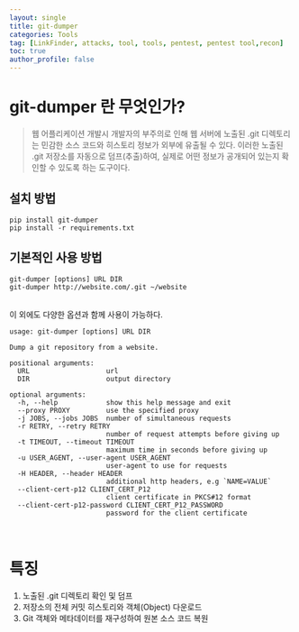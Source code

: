 ```yaml
---
layout: single
title: git-dumper
categories: Tools
tag: [LinkFinder, attacks, tool, tools, pentest, pentest tool,recon]
toc: true
author_profile: false
---
```


# git-dumper 란 무엇인가? 

> 웹 어플리케이션 개발시 개발자의 부주의로 인해 웹 서버에 노출된 .git 디렉토리는 민감한 소스 코드와 히스토리 정보가 외부에 유출될 수 있다. 이러한 노출된 .git 저장소를 자동으로 덤프(추출)하여, 실제로 어떤 정보가 공개되어 있는지 확인할 수 있도록 하는 도구이다.


## 설치 방법

```
pip install git-dumper
pip install -r requirements.txt
```

## 기본적인 사용 방법

```
git-dumper [options] URL DIR
git-dumper http://website.com/.git ~/website
```

<br>
이 외에도 다양한 옵션과 함께 사용이 가능하다.
<br>

```
usage: git-dumper [options] URL DIR

Dump a git repository from a website.

positional arguments:
  URL                   url
  DIR                   output directory

optional arguments:
  -h, --help            show this help message and exit
  --proxy PROXY         use the specified proxy
  -j JOBS, --jobs JOBS  number of simultaneous requests
  -r RETRY, --retry RETRY
                        number of request attempts before giving up
  -t TIMEOUT, --timeout TIMEOUT
                        maximum time in seconds before giving up
  -u USER_AGENT, --user-agent USER_AGENT
                        user-agent to use for requests
  -H HEADER, --header HEADER
                        additional http headers, e.g `NAME=VALUE`
  --client-cert-p12 CLIENT_CERT_P12
                        client certificate in PKCS#12 format
  --client-cert-p12-password CLIENT_CERT_P12_PASSWORD
                        password for the client certificate
```

<br>

# 특징
1. 노출된 .git 디렉토리 확인 및 덤프
2. 저장소의 전체 커밋 히스토리와 객체(Object) 다운로드
3. Git 객체와 메타데이터를 재구성하여 원본 소스 코드 복원